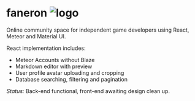 # faneron ![logo](https://s3-us-west-2.amazonaws.com/faneron/images/logo.png "logo")

Online community space for independent game developers using React, Meteor and Material UI.

React implementation includes:
* Meteor Accounts without Blaze
* Markdown editor with preview
* User profile avatar uploading and cropping
* Database searching, filtering and pagination

_Status:_  Back-end functional, front-end awaiting design clean up.

